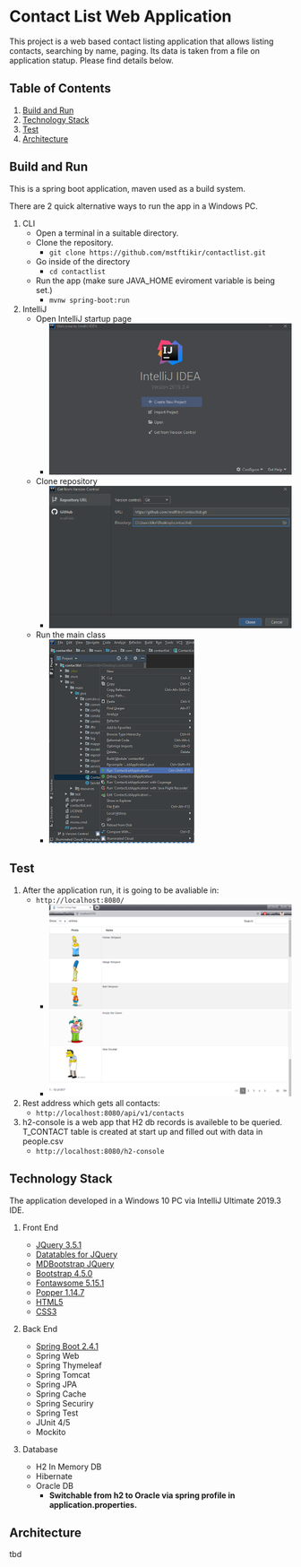 # Contact List Web Application

This project is a web based contact listing application that allows listing contacts, searching by name, paging. Its data is taken from a file on application statup. Please find details below.

## Table of Contents

1. [Build and Run](#build-run)
2. [Technology Stack](#technology-stack)
3. [Test](#test)
4. [Architecture](#architecture)

## <a name="build-run"></a>Build and Run

This is a spring boot application, maven used as a build system.

There are 2 quick alternative ways to run the app in a Windows PC.

1. CLI
    - Open a terminal in a suitable directory.
    - Clone the repository.
        - ```git clone https://github.com/mstftikir/contactlist.git```
    - Go inside of the directory
        - ```cd contactlist```
    - Run the app (make sure JAVA_HOME eviroment variable is being set.)
        - ```mvnw spring-boot:run```
2. IntelliJ
    - Open IntelliJ startup page
        - ![](readme-resources/IntelliJStartUpPage.PNG)
    - Clone repository
        - ![](readme-resources/IntelliJClone.PNG)
    - Run the main class
        - ![](readme-resources/IntelliJRunApp.PNG)

## <a name="test"></a>Test

1. After the application run, it is going to be avaliable in:
    - ```http://localhost:8080/```
        - ![](readme-resources/ContactListPageTop.PNG)
        - ![](readme-resources/ContactListPageBottom.PNG)
2. Rest address which gets all contacts:
    - ```http://localhost:8080/api/v1/contacts```
3. h2-console is a web app that H2 db records is availeble to be queried. T_CONTACT table is created at start up and filled out with data in people.csv
    - ``` http://localhost:8080/h2-console ```

## <a name="technology-stack"></a>Technology Stack

The application developed in a Windows 10 PC via IntelliJ Ultimate 2019.3 IDE.

1. Front End

    - [JQuery 3.5.1](https://jquery.com/)
    - [Datatables for JQuery](https://datatables.net/)
    - [MDBootstrap JQuery](https://mdbootstrap.com/docs/b4/jquery/)
    - [Bootstrap 4.5.0](https://getbootstrap.com/)
    - [Fontawsome 5.15.1](https://fontawesome.com/)
    - [Popper 1.14.7](https://popper.js.org/)
    - [HTML5](https://www.w3schools.com/html/)
    - [CSS3](https://www.w3schools.com/css/)

2. Back End
    - [Spring Boot 2.4.1](https://spring.io/projects/spring-boot)
    - Spring Web
    - Spring Thymeleaf
    - Spring Tomcat
    - Spring JPA
    - Spring Cache
    - Spring Securiry
    - Spring Test
    - JUnit 4/5
    - Mockito

3. Database
    - H2 In Memory DB
    - Hibernate
    - Oracle DB
        - <b>Switchable from h2 to Oracle via spring profile in application.properties.</b>

## <a name="architecture"></a>Architecture

tbd

